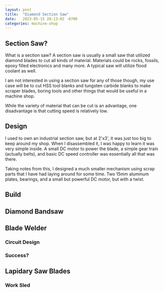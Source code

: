 ```yaml
---
layout: post
title:  "Diamond Section Saw"
date:   2023-05-15 20:13:02 -0700
categories: machine-shop
---
```



## Section Saw? 

What is a section saw? A section saw is usually a small saw that utilized diamond blades to cut
all kinds of material. Materials could be rocks, fossils, epoxy filled electronics and many more.
A typical saw will utilize flood coolant as well. 

I am not interested in using a section saw for any of those though, my use case will be
to cut HSS tool blanks and tungsten carbide blanks to make scraper blades, boring tools
and other things that would be useful in a machine shop. 

While the variety of material that can be cut is an advantage, one disadvantage is
that cutting speed is relatively low. 

## Design

I used to own an industrial section saw, but at 2'x3', it was just too big to keep
around my shop. When I disassembled it, I was happy to learn it was very simple inside. 
A small DC motor to power the blade, a simple gear train (actually belts), and 
basic DC speed controller was essentially all that was there. 

Taking notes from this, I designed a much smaller mechanism using scrap parts that I
have had laying around for some time. Two 15mm aluminum plates, bearings, and a 
small but powerful DC motor, but with a twist. 

## Build

## Diamond Bandsaw

## Blade Welder

### Circuit Design

### Success?

## Lapidary Saw Blades

### Work Sled